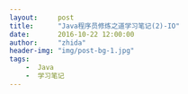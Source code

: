 ```yaml
---
layout:     post
title:      "Java程序员修炼之道学习笔记(2)-IO"
date:       2016-10-22 12:00:00
author:     "zhida"
header-img: "img/post-bg-1.jpg"
tags:
    -  Java
    -  学习笔记
---
```



